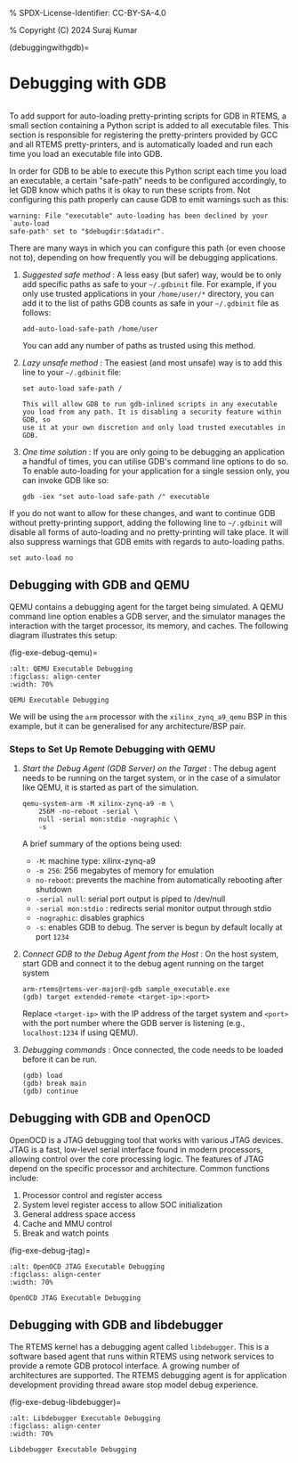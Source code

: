 % SPDX-License-Identifier: CC-BY-SA-4.0

% Copyright (C) 2024 Suraj Kumar

(debuggingwithgdb)=

# Debugging with GDB

```{index} Debugging with GDB
```

To add support for auto-loading pretty-printing scripts for GDB in RTEMS, a
small section containing a Python script is added to all executable files. This
section is responsible for registering the pretty-printers provided by GCC and
all RTEMS pretty-printers, and is automatically loaded and run each time you
load an executable file into GDB.

In order for GDB to be able to execute this Python script each time you load an
executable, a certain "safe-path" needs to be configured accordingly, to let GDB
know which paths it is okay to run these scripts from. Not configuring this path
properly can cause GDB to emit warnings such as this:

```none
warning: File "executable" auto-loading has been declined by your `auto-load
safe-path' set to "$debugdir:$datadir".
```

There are many ways in which you can configure this path (or even choose not
to), depending on how frequently you will be debugging applications.

1. *Suggested safe method*
   : A less easy (but safer) way, would be to only add specific paths as safe to
     your `~/.gdbinit` file. For example, if you only use trusted applications
     in your `/home/user/*` directory, you can add it to the list of paths GDB
     counts as safe in your `~/.gdbinit` file as follows:

     ```none
     add-auto-load-safe-path /home/user
     ```

     You can add any number of paths as trusted using this method.
2. *Lazy unsafe method*
   : The easiest (and most unsafe) way is to add this line to your `~/.gdbinit`
     file:

     ```none
     set auto-load safe-path /
     ```

     ```{warning}
     This will allow GDB to run gdb-inlined scripts in any executable
     you load from any path. It is disabling a security feature within GDB, so
     use it at your own discretion and only load trusted executables in GDB.
     ```
3. *One time solution*
   : If you are only going to be debugging an application a handful of times, you
     can utilise GDB's command line options to do so. To enable auto-loading for
     your application for a single session only, you can invoke GDB like so:

     ```none
     gdb -iex "set auto-load safe-path /" executable
     ```

If you do not want to allow for these changes, and want to continue GDB without
pretty-printing support, adding the following line to `~/.gdbinit` will
disable all forms of auto-loading and no pretty-printing will take place. It
will also suppress warnings that GDB emits with regards to auto-loading paths.

```none
set auto-load no
```

## Debugging with GDB and QEMU

QEMU contains a debugging agent for the target being simulated. A QEMU command
line option enables a GDB server, and the simulator manages the interaction with
the target processor, its memory, and caches. The following diagram illustrates
this setup:

(fig-exe-debug-qemu)=

```{figure} ../../images/user/exe-debug-qemu.png
:alt: QEMU Executable Debugging
:figclass: align-center
:width: 70%

QEMU Executable Debugging
```

We will be using the `arm` processor with the `xilinx_zynq_a9_qemu` BSP in
this example, but it can be generalised for any architecture/BSP pair.

### Steps to Set Up Remote Debugging with QEMU

1. *Start the Debug Agent (GDB Server) on the Target*
   : The debug agent needs to be running on the target system, or in the case of
     a simulator like QEMU, it is started as part of the simulation.

     ```shell
     qemu-system-arm -M xilinx-zynq-a9 -m \
         256M -no-reboot -serial \
         null -serial mon:stdio -nographic \
         -s
     ```

     A brief summary of the options being used:

     - `-M`: machine type: xilinx-zynq-a9
     - `-m 256`: 256 megabytes of memory for emulation
     - `no-reboot`: prevents the machine from automatically rebooting after
       shutdown
     - `-serial null`: serial port output is piped to /dev/null
     - `-serial mon:stdio` : redirects serial monitor output through stdio
     - `-nographic`: disables graphics
     - `-s`: enables GDB to debug. The server is begun by default locally at
       port `1234`
2. *Connect GDB to the Debug Agent from the Host*
   : On the host system, start GDB and connect it to the debug agent running on
     the target system

     ```none
     arm-rtems@rtems-ver-major@-gdb sample_executable.exe
     (gdb) target extended-remote <target-ip>:<port>
     ```

     Replace `<target-ip>` with the IP address of the target system and
     `<port>` with the port number where the GDB server is listening (e.g.,
     `localhost:1234` if using QEMU).
3. *Debugging commands*
   : Once connected, the code needs to be loaded before it can be run.

     ```none
     (gdb) load
     (gdb) break main
     (gdb) continue
     ```

## Debugging with GDB and OpenOCD

OpenOCD is a JTAG debugging tool that works with various JTAG devices. JTAG is a
fast, low-level serial interface found in modern processors, allowing control
over the core processing logic. The features of JTAG depend on the specific
processor and architecture. Common functions include:

1. Processor control and register access
2. System level register access to allow SOC initialization
3. General address space access
4. Cache and MMU control
5. Break and watch points

(fig-exe-debug-jtag)=

```{figure} ../../images/user/exe-debug-jtag.png
:alt: OpenOCD JTAG Executable Debugging
:figclass: align-center
:width: 70%

OpenOCD JTAG Executable Debugging
```

## Debugging with GDB and libdebugger

The RTEMS kernel has a debugging agent called `libdebugger`. This is a
software based agent that runs within RTEMS using network services to provide a
remote GDB protocol interface. A growing number of architectures are supported.
The RTEMS debugging agent is for application development providing thread aware
stop model debug experience.

(fig-exe-debug-libdebugger)=

```{figure} ../../images/user/exe-debug-libdebugger.png
:alt: Libdebugger Executable Debugging
:figclass: align-center
:width: 70%

Libdebugger Executable Debugging
```
